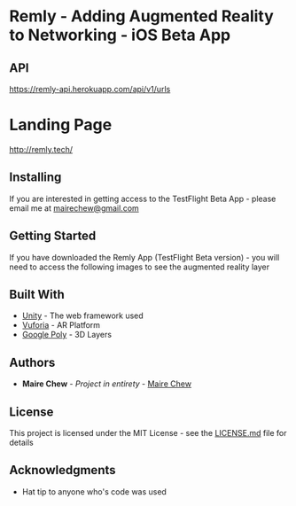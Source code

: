 # Remly - Adding Augmented Reality to Networking - iOS Beta App

## API 
https://remly-api.herokuapp.com/api/v1/urls

# Landing Page
http://remly.tech/

## Installing

If you are interested in getting access to the TestFlight Beta App - please email me at mairechew@gmail.com

## Getting Started

If you have downloaded the Remly App (TestFlight Beta version) - you will need to access the following images to see the augmented reality layer


## Built With

* [Unity](https://unity3d.com/) - The web framework used
* [Vuforia](https://www.vuforia.com/) - AR Platform
* [Google Poly](https://poly.google.com/) - 3D Layers


## Authors

* **Maire Chew** - *Project in entirety* - [Maire Chew](https://github.com/mairechew)

## License

This project is licensed under the MIT License - see the [LICENSE.md](LICENSE.md) file for details

## Acknowledgments

* Hat tip to anyone who's code was used


